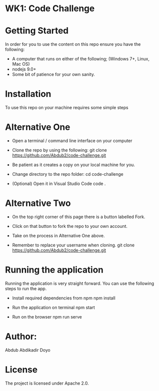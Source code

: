 # WK1: Code Challenge

# Getting Started
In order for you to use the content on this repo ensure you have the following:

* A computer that runs on either of the following; (Windows 7+, Linux, Mac OS)
* nodejs 9.0+
* Some bit of patience for your own sanity.
# Installation
To use this repo on your machine requires some simple steps

# Alternative One
* Open a terminal / command line interface on your computer

* Clone the repo by using the following:
 git clone https://github.com/Abdub2/code-challenge.git

* Be patient as it creates a copy on your local machine for you.

* Change directory to the repo folder:
 cd code-challenge

* (Optional) Open it in Visual Studio Code
  code .

# Alternative Two
* On the top right corner of this page there is a button labelled Fork.

* Click on that button to fork the repo to your own account.

* Take on the process in Alternative One above.

* Remember to replace your username when cloning.
git clone https://github.com/Abdub2/code-challenge.git

# Running the application
Running the application is very straight forward. You can use the following steps to run the app.

* Install required dependencies from npm
npm install

* Run the application on terminal
npm start

* Run on the browser
npm run serve

# Author:
 Abdub Abdikadir Doyo
# License
The project is licensed under Apache 2.0.
